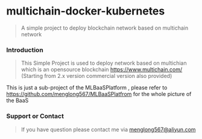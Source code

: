 # multichain-docker-kubernetes
> A simple project to deploy blockchain network based on multichain network

### Introduction
> This Simple Project is used to deploy network based on multichian which is an opensource blockchain <https://www.multichain.com/> (Starting from 2.x version commercial version also provided)

This is just a sub-project of the MLBaaSPlatform , please refer to https://github.com/menglong567/MLBaaSPlatfrom for the whole picture of the BaaS


### Support or Contact
> If you have question please contact me via menglong567@aliyun.com